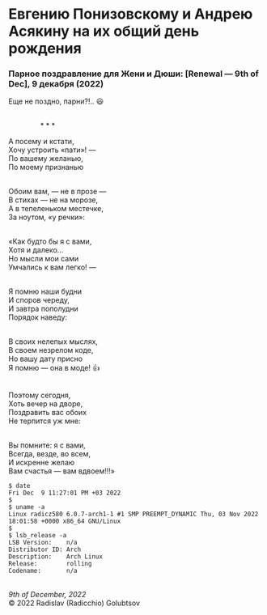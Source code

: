 <style>p{text-align:left}</style>
# Евгению Понизовскому и Андрею Асякину на их общий день рождения

### Парное поздравление для Жени и Дюши: [Renewal &mdash; 9th of Dec], 9 декабря (2022)

Еще не поздно, парни?!.. :smiley:

<br />&nbsp;&nbsp;&nbsp;&nbsp;&nbsp;&nbsp;&nbsp;&nbsp;&nbsp;&nbsp;&nbsp;&nbsp;&nbsp;&nbsp;&nbsp;&nbsp;\* \* \*

А посему и кстати,<br />
Хочу устроить &laquo;пати&raquo;! &mdash;<br />
По вашему желанью,<br />
По моему признанью

<br />Обоим вам, &mdash; не в прозе &mdash;<br />
В стихах &mdash; не на морозе,<br />
А в тепеленьком местечке,<br />
За ноутом, &laquo;у речки&raquo;:

<br />&laquo;Как будто бы я с вами,<br />
Хотя и далеко...<br />
Но мысли мои сами<br />
Умчались к вам легко! &mdash;

<br />Я помню наши будни<br />
И споров череду,<br />
И завтра пополудни<br />
Порядок наведу:

<br />В своих нелепых мыслях,<br />
В своем незрелом коде,<br />
Но вашу дату присно<br />
Я помню &mdash; она в моде! :+1:

<br />Поэтому сегодня,<br />
Хоть вечер на дворе,<br />
Поздравить вас обоих<br />
Не терпится уж мне:

<br />Вы помните: я с вами,<br />
Всегда, везде, во всем,<br />
И искренне желаю<br />
Вам счастья &mdash; вам вдвоем!!!&raquo;<br />

```
$ date
Fri Dec  9 11:27:01 PM +03 2022
$
$ uname -a
Linux radicz580 6.0.7-arch1-1 #1 SMP PREEMPT_DYNAMIC Thu, 03 Nov 2022 18:01:58 +0000 x86_64 GNU/Linux
$
$ lsb_release -a
LSB Version:    n/a
Distributor ID: Arch
Description:    Arch Linux
Release:        rolling
Codename:       n/a
```

<br />*9th of December, 2022*<br />
&copy; 2022 Radislav (Radicchio) Golubtsov

